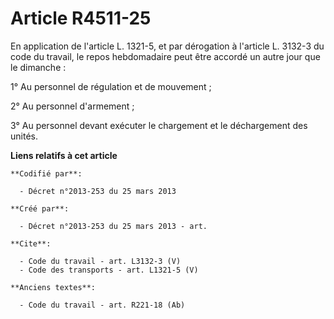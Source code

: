 # Article R4511-25

En application de l'article L. 1321-5, et par dérogation à l'article L. 3132-3 du code du travail, le repos hebdomadaire peut
être accordé un autre jour que le dimanche : 

1° Au personnel de régulation et de mouvement ; 

2° Au personnel d'armement ; 

3° Au personnel devant exécuter le chargement et le déchargement des unités.

**Liens relatifs à cet article**

	**Codifié par**:

	  - Décret n°2013-253 du 25 mars 2013

	**Créé par**:

	  - Décret n°2013-253 du 25 mars 2013 - art.

	**Cite**:

	  - Code du travail - art. L3132-3 (V)
	  - Code des transports - art. L1321-5 (V)

	**Anciens textes**:

	  - Code du travail - art. R221-18 (Ab)
